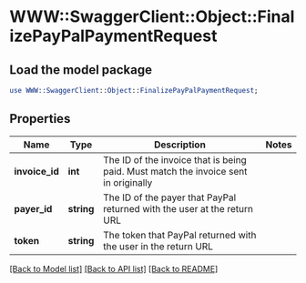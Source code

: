 # WWW::SwaggerClient::Object::FinalizePayPalPaymentRequest

## Load the model package
```perl
use WWW::SwaggerClient::Object::FinalizePayPalPaymentRequest;
```

## Properties
Name | Type | Description | Notes
------------ | ------------- | ------------- | -------------
**invoice_id** | **int** | The ID of the invoice that is being paid. Must match the invoice sent in originally | 
**payer_id** | **string** | The ID of the payer that PayPal returned with the user at the return URL | 
**token** | **string** | The token that PayPal returned with the user in the return URL | 

[[Back to Model list]](../README.md#documentation-for-models) [[Back to API list]](../README.md#documentation-for-api-endpoints) [[Back to README]](../README.md)


